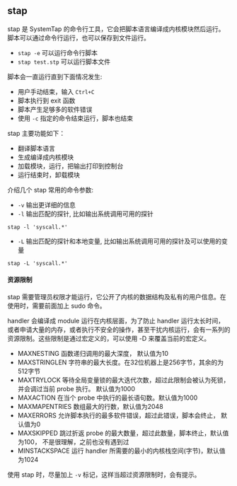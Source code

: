## stap

stap 是 SystemTap 的命令行工具，它会把脚本语言编译成内核模块然后运行。脚本可以通过命令行运行，也可以保存到文件运行。

* `stap -e` 可以运行命令行脚本
* `stap test.stp` 可以运行脚本文件

脚本会一直运行直到下面情况发生:

* 用户手动结束，输入 `Ctrl+C`
* 脚本执行到 exit 函数
* 脚本产生足够多的软件错误
* 使用 `-c` 指定的命令结束运行，脚本也结束 

stap 主要功能如下：

* 翻译脚本语言
* 生成编译成内核模块
* 加载模块，运行，把输出打印到控制台
* 运行结束时，卸载模块

介绍几个 stap 常用的命令参数:

* `-v` 输出更详细的信息
* `-l` 输出匹配的探针, 比如输出系统调用可用的探针

```
stap -l 'syscall.*'
```

* `-L` 输出匹配的探针和本地变量, 比如输出系统调用可用的探针及可以使用的变量

```
stap -L 'syscall.*'
```

#### 资源限制

stap 需要管理员权限才能运行，它公开了内核的数据结构及私有的用户信息。在使用时，需要前面加上 sudo 命令。

handler 会编译成 module 运行在内核层面，为了防止 handler 运行太长时间，或者申请大量的内存，或者执行不安全的操作，甚至干扰内核运行，会有一系列的资源限制。这些限制是通过宏定义的，可以使用 -D 来覆盖当前的宏定义。

* MAXNESTING 函数递归调用的最大深度， 默认值为10
* MAXSTRINGLEN 字符串的最大长度。在32位机器上是256字节，其余的为512字节
* MAXTRYLOCK 等待全局变量锁的最大迭代次数，超过此限制会被认为死锁，并会调过当前 probe 执行。 默认值为1000
* MAXACTION 在当个 probe 中执行的最长语句数。默认值为1000
* MAXMAPENTRIES 数组最大的行数，默认值为2048
* MAXERRORS 允许脚本执行的最多软件错误，超过此错误，脚本会终止， 默认值为0
* MAXSKIPPED 跳过折返 probe 的最大数量，超过此数量，脚本终止，默认值为100， 不是很理解，之前也没有遇到过
* MINSTACKSPACE 运行 handler 所需要的最小的内核栈空间(字节)，默认值为1024

使用 stap 时，尽量加上 `-v` 标记，这样当超过资源限制时，会有提示。

